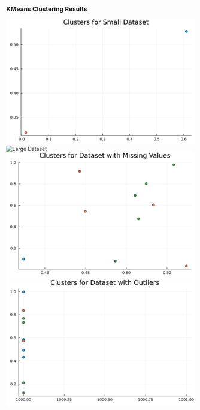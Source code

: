 ### KMeans Clustering Results

![Small Dataset](clusters_small.png)
![Large Dataset](clusters_large.png)
![Dataset with Missing Values](clusters_missing.png)
![Dataset with Outliers](clusters_outlier.png)
